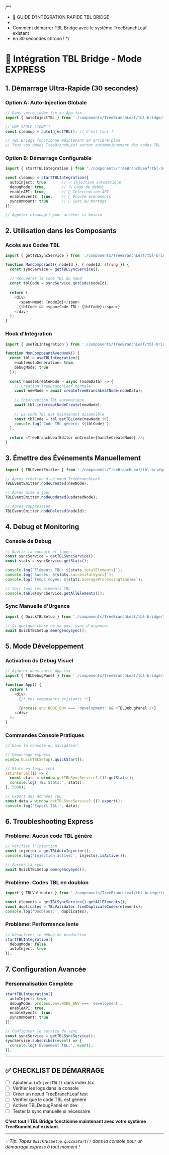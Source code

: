 /**
 * 🎯 GUIDE D'INTÉGRATION RAPIDE TBL BRIDGE
 * 
 * Comment démarrer TBL Bridge avec le système TreeBranchLeaf existant
 * en 30 secondes chrono !
 */

# 🚀 Intégration TBL Bridge - Mode EXPRESS

## 1. Démarrage Ultra-Rapide (30 secondes)

### Option A: Auto-Injection Globale
```typescript
// Dans votre index.tsx ou App.tsx
import { autoInjectTBL } from './components/TreeBranchLeaf/tbl-bridge/integration';

// UNE SEULE LIGNE !
const cleanup = autoInjectTBL(); // C'est tout !

// TBL Bridge fonctionne maintenant en arrière-plan
// Tous vos nœuds TreeBranchLeaf auront automatiquement des codes TBL
```

### Option B: Démarrage Configurable
```typescript
import { startTBLIntegration } from './components/TreeBranchLeaf/tbl-bridge/integration';

const cleanup = startTBLIntegration({
  autoInject: true,      // ✅ Injection automatique
  debugMode: true,       // 🔍 Logs de debug
  enableAPI: true,       // 📡 Interception API
  enableEvents: true,    // 📢 Écoute événements
  syncOnMount: true      // 🔄 Sync au montage
});

// Appeler cleanup() pour arrêter si besoin
```

## 2. Utilisation dans les Composants

### Accès aux Codes TBL
```typescript
import { getTBLSyncService } from './components/TreeBranchLeaf/tbl-bridge/integration';

function MonComposant({ nodeId }: { nodeId: string }) {
  const syncService = getTBLSyncService();
  
  // Récupérer le code TBL du nœud
  const tblCode = syncService.getCode(nodeId);
  
  return (
    <div>
      <span>Nœud: {nodeId}</span>
      {tblCode && <span>Code TBL: {tblCode}</span>}
    </div>
  );
}
```

### Hook d'Intégration
```typescript
import { useTBLIntegration } from './components/TreeBranchLeaf/tbl-bridge/integration';

function MonComposantAvecHook() {
  const tbl = useTBLIntegration({
    enableAutoGeneration: true,
    debugMode: true
  });
  
  const handleCreateNode = async (nodeData) => {
    // Création TreeBranchLeaf normale
    const newNode = await createTreeBranchLeafNode(nodeData);
    
    // Interception TBL automatique
    await tbl.interceptNodeCreate(newNode);
    
    // Le code TBL est maintenant disponible
    const tblCode = tbl.getTBLCode(newNode.id);
    console.log(`Code TBL généré: ${tblCode}`);
  };
  
  return <TreeBranchLeafEditor onCreate={handleCreateNode} />;
}
```

## 3. Émettre des Événements Manuellement

```typescript
import { TBLEventEmitter } from './components/TreeBranchLeaf/tbl-bridge/integration';

// Après création d'un nœud TreeBranchLeaf
TBLEventEmitter.nodeCreated(newNode);

// Après mise à jour
TBLEventEmitter.nodeUpdated(updatedNode);

// Après suppression
TBLEventEmitter.nodeDeleted(nodeId);
```

## 4. Debug et Monitoring

### Console de Debug
```typescript
// Ouvrir la console et taper:
const syncService = getTBLSyncService();
const stats = syncService.getStats();

console.log(`Éléments TBL: ${stats.totalElements}`);
console.log(`Succès: ${stats.successfulSyncs}`);
console.log(`Temps moyen: ${stats.averageProcessingTime}ms`);

// Voir tous les éléments TBL
console.table(syncService.getAllElements());
```

### Sync Manuelle d'Urgence
```typescript
import { QuickTBLSetup } from './components/TreeBranchLeaf/tbl-bridge/integration';

// Si quelque chose ne va pas, sync d'urgence:
await QuickTBLSetup.emergencySync();
```

## 5. Mode Développement

### Activation du Debug Visuel
```typescript
// Ajouter dans votre App.tsx
import { TBLDebugPanel } from './components/TreeBranchLeaf/tbl-bridge/integration';

function App() {
  return (
    <div>
      {/* Vos composants existants */}
      
      {process.env.NODE_ENV === 'development' && <TBLDebugPanel />}
    </div>
  );
}
```

### Commandes Console Pratiques
```javascript
// Dans la console du navigateur:

// Démarrage express
window.QuickTBLSetup?.quickStart();

// Stats en temps réel
setInterval(() => {
  const stats = window.getTBLSyncService?.()?.getStats();
  console.log('TBL Stats:', stats);
}, 5000);

// Export des données TBL
const data = window.getTBLSyncService?.()?.export();
console.log('Export TBL:', data);
```

## 6. Troubleshooting Express

### Problème: Aucun code TBL généré
```typescript
// Vérifier l'injection
const injector = getTBLAutoInjector();
console.log('Injection active:', injector.isActive());

// Forcer la sync
await QuickTBLSetup.emergencySync();
```

### Problème: Codes TBL en doublon
```typescript
import { TBLValidator } from './components/TreeBranchLeaf/tbl-bridge/integration';

const elements = getTBLSyncService().getAllElements();
const duplicates = TBLValidator.findDuplicateCodes(elements);
console.log('Doublons:', duplicates);
```

### Problème: Performance lente
```typescript
// Désactiver le debug en production
startTBLIntegration({
  debugMode: false,
  autoInject: true
});
```

## 7. Configuration Avancée

### Personnalisation Complète
```typescript
startTBLIntegration({
  autoInject: true,
  debugMode: process.env.NODE_ENV === 'development',
  enableAPI: true,
  enableEvents: true,
  syncOnMount: true
});

// Configurer le service de sync
const syncService = getTBLSyncService();
syncService.subscribe((event) => {
  console.log('Événement TBL:', event);
});
```

---

## ✅ CHECKLIST DE DÉMARRAGE

- [ ] Ajouter `autoInjectTBL()` dans index.tsx
- [ ] Vérifier les logs dans la console
- [ ] Créer un nœud TreeBranchLeaf test
- [ ] Vérifier que le code TBL est généré
- [ ] Activer TBLDebugPanel en dev
- [ ] Tester la sync manuelle si nécessaire

**C'est tout ! TBL Bridge fonctionne maintenant avec votre système TreeBranchLeaf existant.**

---

*💡 Tip: Tapez `QuickTBLSetup.quickStart()` dans la console pour un démarrage express à tout moment !*